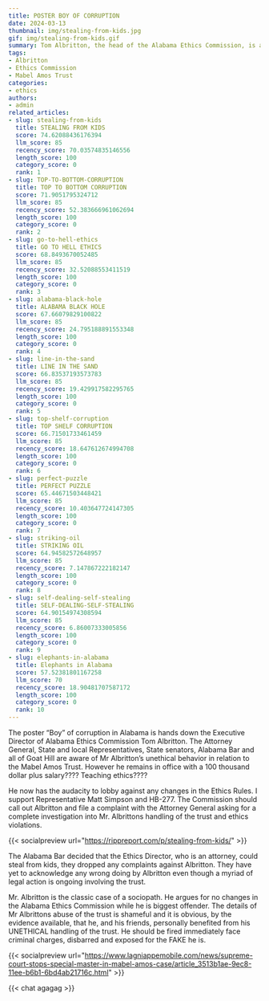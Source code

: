 ```yaml
---
title: POSTER BOY OF CORRUPTION
date: 2024-03-13
thumbnail: img/stealing-from-kids.jpg
gif: img/stealing-from-kids.gif
summary: Tom Albritton, the head of the Alabama Ethics Commission, is accused of unethical behavior related to a trust. Despite this, he remains in office with a high salary and even teaches ethics. Some people think he’s a classic case of a sociopath.
tags:
- Albritton
- Ethics Commission
- Mabel Amos Trust
categories:
- ethics
authors:
- admin
related_articles:
- slug: stealing-from-kids
  title: STEALING FROM KIDS
  score: 74.62088436176394
  llm_score: 85
  recency_score: 70.03574835146556
  length_score: 100
  category_score: 0
  rank: 1
- slug: TOP-TO-BOTTOM-CORRUPTION
  title: TOP TO BOTTOM CORRUPTION
  score: 71.9051795324712
  llm_score: 85
  recency_score: 52.383666961062694
  length_score: 100
  category_score: 0
  rank: 2
- slug: go-to-hell-ethics
  title: GO TO HELL ETHICS
  score: 68.8493670052485
  llm_score: 85
  recency_score: 32.52088553411519
  length_score: 100
  category_score: 0
  rank: 3
- slug: alabama-black-hole
  title: ALABAMA BLACK HOLE
  score: 67.66079829100822
  llm_score: 85
  recency_score: 24.795188891553348
  length_score: 100
  category_score: 0
  rank: 4
- slug: line-in-the-sand
  title: LINE IN THE SAND
  score: 66.83537193573783
  llm_score: 85
  recency_score: 19.429917582295765
  length_score: 100
  category_score: 0
  rank: 5
- slug: top-shelf-corruption
  title: TOP SHELF CORRUPTION
  score: 66.71501733461459
  llm_score: 85
  recency_score: 18.647612674994708
  length_score: 100
  category_score: 0
  rank: 6
- slug: perfect-puzzle
  title: PERFECT PUZZLE
  score: 65.44671503448421
  llm_score: 85
  recency_score: 10.403647724147305
  length_score: 100
  category_score: 0
  rank: 7
- slug: striking-oil
  title: STRIKING OIL
  score: 64.94582572648957
  llm_score: 85
  recency_score: 7.147867222182147
  length_score: 100
  category_score: 0
  rank: 8
- slug: self-dealing-self-stealing
  title: SELF-DEALING-SELF-STEALING
  score: 64.90154974308594
  llm_score: 85
  recency_score: 6.86007333005856
  length_score: 100
  category_score: 0
  rank: 9
- slug: elephants-in-alabama
  title: Elephants in Alabama
  score: 57.52381801167258
  llm_score: 70
  recency_score: 18.90481707587172
  length_score: 100
  category_score: 0
  rank: 10
---
```

The poster “Boy” of corruption in Alabama is hands down the Executive Director of Alabama Ethics Commission Tom Albritton. The Attorney General, State and local Representatives, State senators, Alabama Bar and all of Goat Hill are aware of Mr Albritton’s unethical behavior in relation to the Mabel Amos Trust. However he remains in office with a 100 thousand dollar plus salary???? Teaching ethics????

He now has the audacity to lobby against any changes in the Ethics Rules. I support Representative Matt Simpson and HB-277. The Commission should call out Albritton and file a complaint with the Attorney General asking for a complete investigation into Mr. Albrittons handling of the trust and ethics violations.

{{< socialpreview url="https://rippreport.com/p/stealing-from-kids/" >}}

The Alabama Bar decided that the Ethics Director, who is an attorney, could steal from kids, they dropped any complaints against Albritton. They have yet to acknowledge any wrong doing by Albritton even though a myriad of legal action is ongoing involving the trust.

Mr. Albritton is the classic case of a sociopath. He argues for no changes in the Alabama Ethics Commission while he is biggest offender. The details of Mr Albrittons abuse of the trust is shameful and it is obvious, by the evidence available, that he, and his friends, personally benefited from his UNETHICAL handling of the trust. He should be fired immediately face criminal charges, disbarred and exposed for the FAKE he is.

{{< socialpreview url="https://www.lagniappemobile.com/news/supreme-court-stops-special-master-in-mabel-amos-case/article_3513b1ae-9ec8-11ee-b6b1-6bd4ab21716c.html" >}}

{{< chat agagag >}}
